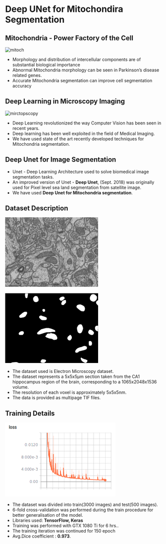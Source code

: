 # Deep UNet for Mitochondira Segmentation

## Mitochondria - Power Factory of the Cell

![mitoch](https://news.cals.wisc.edu/wp-content/uploads/sites/2/2016/12/mitochondria-photo-copy-e1482864857509-1280x752.jpg)

* Morphology and distribution of intercellular components are of substantial biological importance
* Abnormal Mitochondria morphology can be seen in Parkinson’s disease related genes.
* Accurate Mitochondria segmentation can improve cell segmentation accuracy

## Deep Learning in Microscopy Imaging

![mirctopscopy](https://cdn.the-scientist.com/assets/articleNo/30252/iImg/1356/e5e9adc1-7534-47f3-9f0d-71d0d48ed24e--cell-640.jpg)
* Deep Learning revolutionized the way Computer Vision has been seen in recent years.
* Deep learning has been well exploited in the field of Medical Imaging.
* We have used state of the art recently developed techniques for Mitochondria segmentation.

## Deep Unet for Image Segmentation

* Unet - Deep Learning Architecture used to solve biomedical image segmentation tasks.
* An improved version of Unet - **Deep Unet**, (Sept. 2018) was originally used for Pixel level sea land segmentation from satellite image.
* We have used **Deep Unet for Mitochondria segmentation**. 


## Dataset Description

![dataset](images/image1.png)
* The dataset used is Electron Microscopy dataset.
* The dataset represents a 5x5x5µm section taken from the CA1 hippocampus region of the brain, corresponding to a 1065x2048x1536 volume. 
* The resolution of each voxel is approximately 5x5x5nm.
* The data is provided as multipage TIF files.

## Training Details

![training](images/image2.png)
* The dataset was divided into train(3000 images) and test(500 images).
* 6-fold cross-validation was performed during the train procedure for better generalisation of the model.
* Libraries used: **TensorFlow, Keras**
* Training was performed with GTX 1080 Ti for 6 hrs..
* The training iteration was continued for 150 epoch
* Avg.Dice coefficient :  **0.973**.

